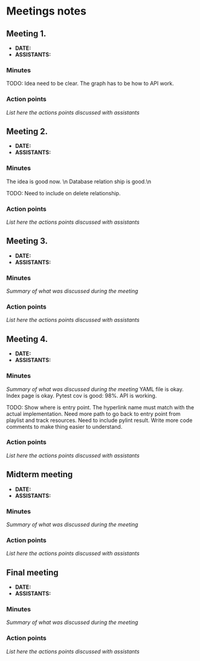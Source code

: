 # Meetings notes

## Meeting 1.
* **DATE:**
* **ASSISTANTS:**

### Minutes
TODO:
Idea need to be clear.
The graph has to be how to API work.
### Action points
*List here the actions points discussed with assistants*




## Meeting 2.
* **DATE:**
* **ASSISTANTS:**

### Minutes
The idea is good now. \n
Database relation ship is good.\n

TODO: Need to include on delete relationship.
### Action points
*List here the actions points discussed with assistants*



## Meeting 3.
* **DATE:**
* **ASSISTANTS:**

### Minutes
*Summary of what was discussed during the meeting*
### Action points
*List here the actions points discussed with assistants*




## Meeting 4.
* **DATE:**
* **ASSISTANTS:**

### Minutes
*Summary of what was discussed during the meeting*
YAML file is okay. 
Index page is okay.
Pytest cov is good: 98%. 
API is working.

TODO:
Show where is entry point. The hyperlink name must match with the actual implementation. Need more path to go back to entry point from playlist and track resources. 
Need to include pylint result.
Write more code comments to make thing easier to understand.

### Action points
*List here the actions points discussed with assistants*


## Midterm meeting
* **DATE:**
* **ASSISTANTS:**

### Minutes
*Summary of what was discussed during the meeting*

### Action points
*List here the actions points discussed with assistants*




## Final meeting
* **DATE:**
* **ASSISTANTS:**

### Minutes
*Summary of what was discussed during the meeting*

### Action points
*List here the actions points discussed with assistants*



